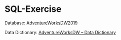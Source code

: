 # SQL-Exercise
Database: [AdventureWorksDW2019](https://github.com/Microsoft/sql-server-samples/releases/download/adventureworks/AdventureWorksDW2019.bak)

Data Dictionary: [AdventureWorksDW – Data Dictionary](https://dataedo.com/samples/html/Data_warehouse/doc/AdventureWorksDW_4/home.html)

